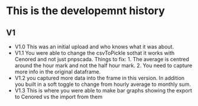 # This is the developemnt history

## V1
- V1.0 This was an initial upload and who knows what it was about.
- V1.1 You were able to change the csvToPickle sothat it works with Cenored and not just pnpscada. Things to fix: 1. The average is centred around the hour mark and not the half hour mark. 2. You need to capture more info in the original dataframe.
- V1.2 you captured more data into the frame in this version. In addition you built in a soft toggle to change from hourly average to monthly sum.
- V1.3 This is where you were able to make bar graphs showing the export to Cenored vs the import from them